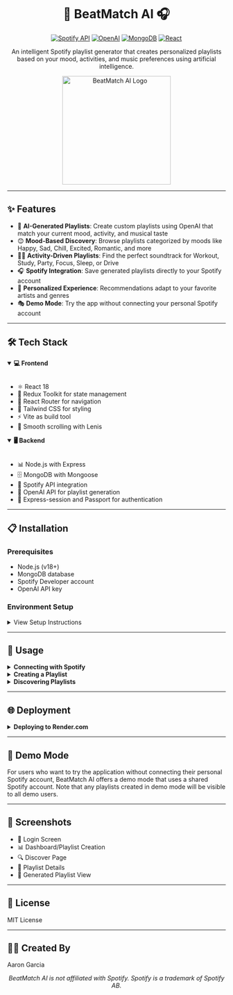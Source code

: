 <div align="center">

# 🎵 BeatMatch AI 🎧

[![Spotify API](https://img.shields.io/badge/Spotify-API-1ED760?style=for-the-badge&logo=spotify&logoColor=white)](https://developer.spotify.com/documentation/web-api/)
[![OpenAI](https://img.shields.io/badge/Powered%20by-OpenAI-412991?style=for-the-badge&logo=openai&logoColor=white)](https://openai.com)
[![MongoDB](https://img.shields.io/badge/MongoDB-4EA94B?style=for-the-badge&logo=mongodb&logoColor=white)](https://www.mongodb.com/)
[![React](https://img.shields.io/badge/React-20232A?style=for-the-badge&logo=react&logoColor=61DAFB)](https://reactjs.org/)

An intelligent Spotify playlist generator that creates personalized playlists based on your mood, activities, and music preferences using artificial intelligence.

<img src="/public/beatmatch_logo.png" alt="BeatMatch AI Logo" width="250"/>

</div>

---

## ✨ Features

- 🤖 **AI-Generated Playlists**: Create custom playlists using OpenAI that match your current mood, activity, and musical taste
- 😊 **Mood-Based Discovery**: Browse playlists categorized by moods like Happy, Sad, Chill, Excited, Romantic, and more
- 🏃‍♂️ **Activity-Driven Playlists**: Find the perfect soundtrack for Workout, Study, Party, Focus, Sleep, or Drive
- 🎧 **Spotify Integration**: Save generated playlists directly to your Spotify account
- 👤 **Personalized Experience**: Recommendations adapt to your favorite artists and genres
- 🎭 **Demo Mode**: Try the app without connecting your personal Spotify account

---

## 🛠️ Tech Stack

<details open>
<summary><b>💻 Frontend</b></summary>
<br>

- ⚛️ React 18
- 🔄 Redux Toolkit for state management
- 🧭 React Router for navigation
- 🎨 Tailwind CSS for styling
- ⚡ Vite as build tool
- 🌊 Smooth scrolling with Lenis

</details>

<details open>
<summary><b>🖥️ Backend</b></summary>
<br>

- 📊 Node.js with Express
- 🗄️ MongoDB with Mongoose
- 🎵 Spotify API integration
- 🧠 OpenAI API for playlist generation
- 🔐 Express-session and Passport for authentication

</details>

---

## 📋 Installation

### Prerequisites

- Node.js (v18+)
- MongoDB database
- Spotify Developer account
- OpenAI API key

### Environment Setup

<details>
<summary>View Setup Instructions</summary>

1. Clone the repository:
   ```bash
   git clone https://github.com/yourusername/BeatMatch-AI.git
   cd BeatMatch-AI
   ```

2. Create a `.env` file in the root directory and add the following environment variables:
   ```plaintext
   SPOTIFY_CLIENT_ID=your_spotify_client_id
   SPOTIFY_CLIENT_SECRET=your_spotify_client_secret
   SPOTIFY_REDIRECT_URI=http://localhost:3000/api/auth/callback
   OPENAI_API_KEY=your_openai_api_key
   MONGODB_URI=your_mongodb_connection_string
   SESSION_SECRET=a_random_secret_string
   BEATMATCH_SPOTIFY_ID=your_app_spotify_id
   ```

3. Install the dependencies:
   ```bash
   npm install
   ```

4. Start the backend server
   ```bash
   npm run dev:backend
   ```

5. In a separate terminal, start the frontend
   ```bash
   npm run dev:frontend
   ```
</details>

---

## 🚀 Usage

<details>
<summary><b>Connecting with Spotify</b></summary>
<br>

1. Visit the homepage and click "Connect with Spotify"
2. Authorize the application to access your Spotify data
3. You will be redirected to the discover page after successful login

</details>

<details>
<summary><b>Creating a Playlist</b></summary>
<br>

1. Navigate to the Dashboard
2. Select your current mood (Happy, Sad, Chill, etc.)
3. Choose your activity (Workout, Study, Party, etc.)
4. Add your favorite genres and artists
5. Choose playlist length
6. Click "Generate Playlist"
7. Save the generated playlist to your Spotify account

</details>

<details>
<summary><b>Discovering Playlists</b></summary>
<br>

1. Browse the Discover page for curated playlists by mood or activity
2. Click on any playlist to view its tracks
3. Save playlists you like to your Spotify account

</details>

---

## 🌐 Deployment

<details>
<summary><b>Deploying to Render.com</b></summary>
<br>

1. Create a PostgreSQL database on Render
2. Create a Web Service and connect your repository
3. Configure environment variables
4. Set build command: `npm install && npm run build`
5. Set start command: `npm start`

</details>

---

## 🧪 Demo Mode

For users who want to try the application without connecting their personal Spotify account, BeatMatch AI offers a demo mode that uses a shared Spotify account. Note that any playlists created in demo mode will be visible to all demo users.

---

## 📸 Screenshots

- 🔐 Login Screen
- 📊 Dashboard/Playlist Creation
- 🔍 Discover Page
- 📑 Playlist Details
- 🎵 Generated Playlist View

---

## 📜 License

MIT License

---

## 👨‍💻 Created By

Aaron Garcia

<div align="center">
<i>BeatMatch AI is not affiliated with Spotify. Spotify is a trademark of Spotify AB.</i>
</div>
